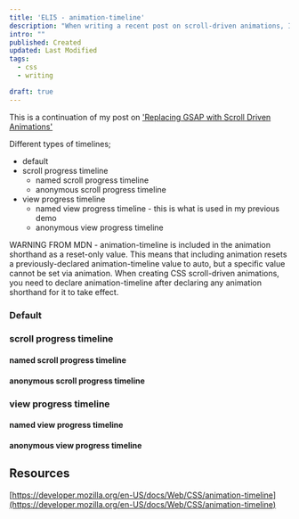 ```yaml
---
title: 'ELI5 - animation-timeline'
description: "When writing a recent post on scroll-driven animations, I found it tricky to understand the animation-timeline property. This is breaking it down to understand the options a bit better!"
intro: ""
published: Created
updated: Last Modified
tags:
  - css
  - writing

draft: true
---
```


This is a continuation of my post on ['Replacing GSAP with Scroll Driven Animations'](/writing/replace-gsap-wth-scroll-animations/)

Different types of timelines;

- default
- scroll progress timeline
  - named scroll progress timeline
  - anonymous scroll progress timeline
- view progress timeline
  - named view progress timeline - this is what is used in my previous demo
  - anonymous view progress timeline

WARNING FROM MDN - animation-timeline is included in the animation shorthand as a reset-only value. This means that including animation resets a previously-declared animation-timeline value to auto, but a specific value cannot be set via animation. When creating CSS scroll-driven animations, you need to declare animation-timeline after declaring any animation shorthand for it to take effect.

### Default

### scroll progress timeline

#### named scroll progress timeline

#### anonymous scroll progress timeline

### view progress timeline

#### named view progress timeline

#### anonymous view progress timeline

## Resources

[https://developer.mozilla.org/en-US/docs/Web/CSS/animation-timeline](https://developer.mozilla.org/en-US/docs/Web/CSS/animation-timeline)
